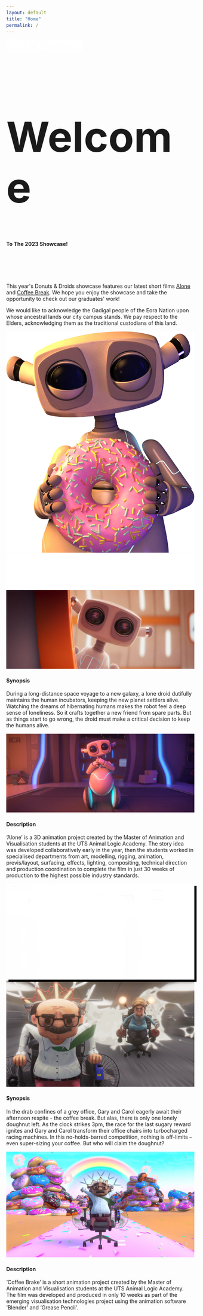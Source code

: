 ```yaml
---
layout: default
title: "Home"
permalink: /
---
```

<div class="pt-5 top-bg" style="background-image: url('/assets/images/home/Lights.webp');">
	<div class="container">
		<div class="d-flex justify-content-center gap-3">
			<img src="/assets/images/home/UTS_Logo.webp" height="32">
			<img src="/assets/images/home/AL_Logo.webp" height="32">
		</div>
		<div class="text-center" style="margin-top: 8rem;">
			<h1 class="ala-font mb-4" style="font-size: min(20vw, 7rem);">Welcome</h1>
			<h4 class="ala-font2" style="margin-bottom: 6rem;">To The 2023 Showcase!</h4>
		</div>
		<div class="row mt-5 mx-2">
			<div class="col-md align-self-center mb-5 text-hack">
				<p>This year's <span class="home-gold ala-font">Donuts & Droids</span> showcase features our latest short films <a class="home-gold ala-font" href="#alone">Alone</a> and <a class="home-gold ala-font" href="#coffeebrake">Coffee Break</a>. We hope you enjoy the showcase and take the opportunity to check out our graduates' work!</p>
				<p>We would like to acknowledge the Gadigal people of the Eora Nation upon whose ancestral lands our city campus stands. We pay respect to the Elders, acknowledging them as the traditional custodians of this land.</p>
			</div>
			<div class="col-md align-self-end">
				<img class="w-100" src="/assets/images/home/AloneDonut_Cropped.webp">
			</div>
		</div>
	</div>
</div>

<div id="alone" class="py-5 home-bg" style="background-image: url('/assets/images/home/Alone_BG.webp');">
	<div class="container">
		<div class="d-flex justify-content-center mb-5">
			<img class="w-75" src="/assets/images/home/Alone_Title.webp">
		</div>
		<img class="w-100" src="/assets/images/home/Alone2.webp">
		<div class="p-4 mb-5 home-desc">
			<h4 class="ala-font mb-3">Synopsis</h4>
			<p class="mb-0">During a long-distance space voyage to a new galaxy, a lone droid dutifully maintains the human incubators, keeping the new planet settlers alive. Watching the dreams of hibernating humans makes the robot feel a deep sense of loneliness. So it crafts together a new friend from spare parts. But as things start to go wrong, the droid must make a critical decision to keep the humans alive.</p>
		</div>
		<img class="w-100" src="/assets/images/home/Alone1.webp">
		<div class="p-4 home-desc">
			<h4 class="ala-font mb-3">Description</h4>
			<p class="mb-0">‘Alone’ is a 3D animation project created by the Master of Animation and Visualisation students at the UTS Animal Logic Academy. The story idea was developed collaboratively early in the year, then the students worked in specialised departments from art, modelling, rigging, animation, previs/layout, surfacing, effects, lighting, compositing, technical direction and production coordination to complete the film in just 30 weeks of production to the highest possible industry standards.</p>
		</div>
	</div>
</div>

<div id="coffeebrake" class="py-5 home-bg" style="background-image: url('/assets/images/home/CoffeeBrake_BG.webp');">
	<div class="container">
		<div class="d-flex justify-content-center mb-5">
			<img class="w-75" src="/assets/images/home/CoffeeBrake_Title.webp" style="filter: drop-shadow(0.4rem 0.4rem 0 black);">
		</div>
	 	<img class="w-100" src="/assets/images/home/CoffeeBrake1.webp">
	 	<div class="p-4 mb-5 home-desc">
			<h4 class="ala-font mb-3">Synopsis</h4>
			<p class="mb-0">In the drab confines of a grey office, Gary and Carol eagerly await their afternoon respite - the coffee break. But alas, there is only one lonely doughnut left. As the clock strikes 3pm, the race for the last sugary reward ignites and Gary and Carol transform their office chairs into turbocharged racing machines. In this no-holds-barred competition, nothing is off-limits – even super-sizing your coffee. But who will claim the doughnut?</p>
		</div>
		<img class="w-100" src="/assets/images/home/CoffeeBrake2.webp">
		<div class="p-4 home-desc">
	 		<h4 class="ala-font mb-3">Description</h4>
			<p class="mb-0">‘Coffee Brake’ is a short animation project created by the Master of Animation and Visualisation students at the UTS Animal Logic Academy. The film was developed and produced in only 10 weeks as part of the emerging visualisation technologies project using the animation software ‘Blender’ and ‘Grease Pencil’.</p>
		</div>
	</div>
</div>
